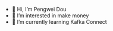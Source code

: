 - 👋 Hi, I’m Pengwei Dou
- 👀 I’m interested in make money
- 🌱 I’m currently learning Kafka Connect
<!---
smallYellowCat/smallYellowCat is a ✨ special ✨ repository because its `README.md` (this file) appears on your GitHub profile.
You can click the Preview link to take a look at your changes.
--->
